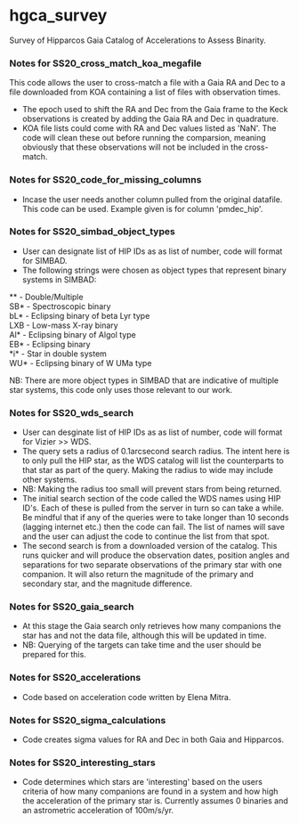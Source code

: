 # hgca_survey
Survey of Hipparcos Gaia Catalog of Accelerations to Assess Binarity.

### Notes for SS20_cross_match_koa_megafile
This code allows the user to cross-match a file with a Gaia RA and Dec to a file downloaded from KOA containing a list of files with observation times. 
- The epoch used to shift the RA and Dec from the Gaia frame to the Keck observations is created by adding the Gaia RA and Dec in quadrature. 
- KOA file lists could come with RA and Dec values listed as 'NaN'. The code will clean these out before running the comparsion, meaning obviously that these observations will not be included in the cross-match. 

### Notes for SS20_code_for_missing_columns
- Incase the user needs another column pulled from the original datafile. This code can be used. Example given is for column 'pmdec_hip'. 

### Notes for SS20_simbad_object_types
- User can designate list of HIP IDs as as list of number, code will format for SIMBAD. 
- The following strings were chosen as object types that represent binary systems in SIMBAD: 

** - Double/Multiple </br>
SB* - Spectroscopic binary </br>
bL* - Eclipsing binary of beta Lyr type </br>
LXB - Low-mass X-ray binary </br>
Al* - Eclipsing binary of Algol type </br>
EB* - Eclipsing binary </br>
\*i\* - Star in double system </br>
WU* - Eclipsing binary of W UMa type </br>

NB: There are more object types in SIMBAD that are indicative of multiple star systems, this code only uses those relevant to our work. 

### Notes for SS20_wds_search
- User can desginate list of HIP IDs as as list of number, code will format for Vizier >> WDS.
- The query sets a radius of 0.1arcsecond search radius. The intent here is to only pull the HIP star, as the WDS catalog will list the counterparts to that star as part of the query. Making the radius to wide may include other systems. 
- NB: Making the radius too small will prevent stars from being returned. 
- The initial search section of the code called the WDS names using HIP ID's. Each of these is pulled from the server in turn so can take a while. Be mindful that if any of the queries were to take longer than 10 seconds (lagging internet etc.) then the code can fail. The list of names will save and the user can adjust the code to continue the list from that spot. 
- The second search is from a downloaded version of the catalog. This runs quicker and will produce the observation dates, position angles and separations for two separate observations of the primary star with one companion. It will also return the magnitude of the primary and secondary star, and the magnitude difference. 

### Notes for SS20_gaia_search 
- At this stage the Gaia search only retrieves how many companions the star has and not the data file, although this will be updated in time. 
- NB: Querying of the targets can take time and the user should be prepared for this. 

### Notes for SS20_accelerations
- Code based on acceleration code written by Elena Mitra.

### Notes for SS20_sigma_calculations
- Code creates sigma values for RA and Dec in both Gaia and Hipparcos. 

### Notes for SS20_interesting_stars
- Code determines which stars are 'interesting' based on the users criteria of how many companions are found in a system and how high the acceleration of the primary star is. Currently assumes 0 binaries and an astrometric acceleration of 100m/s/yr.
